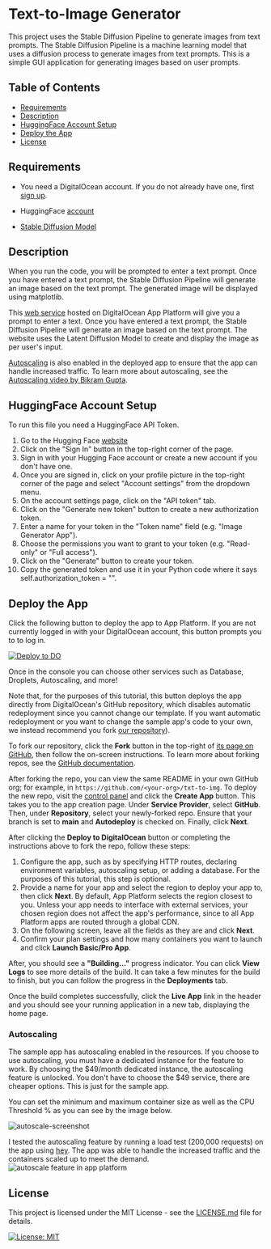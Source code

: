 # Text-to-Image Generator

This project uses the Stable Diffusion Pipeline to generate images from text prompts. The Stable Diffusion Pipeline is a machine learning model that uses a diffusion process to generate images from text prompts. This is a simple GUI application for generating images based on user prompts.


## Table of Contents

- [Requirements](#requirements)
- [Description](#description)
- [HuggingFace Account Setup](#HuggingFaceAccountSetup)
- [Deploy the App](#DeploytheApp)
- [License](#license)


## Requirements

- You need a DigitalOcean account. If you do not already have one, first [sign up](https://cloud.digitalocean.com/registrations/new?utm_team=devrel&utm_source=github&utm_content=signup).

- HuggingFace [account](https://huggingface.co/)

- [Stable Diffusion Model](https://huggingface.co/stabilityai/stable-diffusion-xl-base-1.0)


## Description

When you run the code, you will be prompted to enter a text prompt. Once you have entered a text prompt, the Stable Diffusion Pipeline will generate an image based on the text prompt. The generated image will be displayed using matplotlib.

This [web service]([https://txt-to-img-s92go.ondigitalocean.app/]) hosted on DigitalOcean App Platform  will give you a prompt to enter a text. Once you have entered a text prompt, the Stable Diffusion Pipeline will generate an image based on the text prompt. The website uses the Latent Diffusion Model to create and display the image as per user's input.

[Autoscaling](https://www.digitalocean.com/blog/introducing-cpu-based-autoscaling-app-platform?utm_team=devrel&utm_source=github&utm_content=blog) is also enabled in the deployed app to ensure that the app can handle increased traffic. To learn more about autoscaling, see the [Autoscaling video by Bikram Gupta](https://www.youtube.com/watch?v=k8pCGYPeqOQ).


## HuggingFace Account Setup

To run this file you need a HuggingFace API Token.

1. Go to the Hugging Face [website](https://huggingface.co/)
2. Click on the "Sign In" button in the top-right corner of the page.
3. Sign in with your Hugging Face account or create a new account if you don't have one.
4. Once you are signed in, click on your profile picture in the top-right corner of the page and select "Account settings" from the dropdown menu.
5. On the account settings page, click on the "API token" tab.
6. Click on the "Generate new token" button to create a new authorization token.
7. Enter a name for your token in the "Token name" field (e.g. "Image Generator App").
8. Choose the permissions you want to grant to your token (e.g. "Read-only" or "Full access").
9. Click on the "Generate" button to create your token.
10. Copy the generated token and use it in your Python code where it says self.authorization_token = "".


## Deploy the App

Click the following button to deploy the app to App Platform. If you are not currently logged in with your DigitalOcean account, this button prompts you to to log in.


[![Deploy to DO](https://www.deploytodo.com/do-btn-blue.svg)](https://cloud.digitalocean.com/apps/new?repo=https://github.com/aksprat/txt-to-img/tree/main)


Once in the console you can choose other services such as Database, Droplets, Autoscaling, and more!

Note that, for the purposes of this tutorial, this button deploys the app directly from DigitalOcean's GitHub repository, which disables automatic redeployment since you cannot change our template. If you want automatic redeployment or you want to change the sample app's code to your own, we instead recommend you fork [our repository](https://github.com/aksprat/txt-to-img/tree/main)).

To fork our repository, click the **Fork** button in the top-right of [its page on GitHub](https://github.com/aksprat/txt-to-img/tree/main), then follow the on-screen instructions. To learn more about forking repos, see the [GitHub documentation](https://docs.github.com/en/github/getting-started-with-github/fork-a-repo).

After forking the repo, you can view the same README in your own GitHub org; for example, in `https://github.com/<your-org>/txt-to-img`. To deploy the new repo, visit the [control panel](https://cloud.digitalocean.com/apps) and click the **Create App** button. This takes you to the app creation page. Under **Service Provider**, select **GitHub**. Then, under **Repository**, select your newly-forked repo. Ensure that your branch is set to **main** and **Autodeploy** is checked on. Finally, click **Next**.

After clicking the **Deploy to DigitalOcean** button or completing the instructions above to fork the repo, follow these steps:

1. Configure the app, such as by specifying HTTP routes, declaring environment variables, autoscaling setup, or adding a database. For the purposes of this tutorial, this step is optional.
2. Provide a name for your app and select the region to deploy your app to, then click **Next**. By default, App Platform selects the region closest to you. Unless your app needs to interface with external services, your chosen region does not affect the app's performance, since to all App Platform apps are routed through a global CDN.
3. On the following screen, leave all the fields as they are and click **Next**.
4. Confirm your plan settings and how many containers you want to launch and click **Launch Basic/Pro App**.

After, you should see a **"Building..."** progress indicator. You can click **View Logs** to see more details of the build. It can take a few minutes for the build to finish, but you can follow the progress in the **Deployments** tab.

Once the build completes successfully, click the **Live App** link in the header and you should see your running application in a new tab, displaying the home page.


### Autoscaling

The sample app has autoscaling enabled in the resources. If you choose to use autoscaling, you must have a dedicated instance for the feature to work. By choosing the $49/month dedicated instance, the autoscaling feature is unlocked. You don't have to choose the $49 service, there are cheaper options. This is just for the sample app.

You can set the minimum and maximum container size as well as the CPU Threshold % as you can see by the image below.

![autoscale-screenshot](https://github.com/do-community/us-aquarium-search/assets/6799474/9f7b9781-4451-4af1-a28e-d07528921e6a)

I tested the autoscaling feature by running a load test (200,000 requests) on the app using [hey](https://github.com/rakyll/hey). The app was able to handle the increased traffic and the containers scaled up to meet the demand.
![autoscale feature in app platform](https://github.com/do-community/us-aquarium-search/assets/6799474/ede9c2d5-ef27-40ea-99c0-63fa63cd4a9f)

## License

This project is licensed under the MIT License - see the [LICENSE.md](LICENSE.md) file for details.

[![License: MIT](https://img.shields.io/badge/License-MIT-yellow.svg)](https://opensource.org/licenses/MIT)

